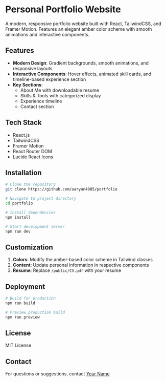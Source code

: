 # Personal Portfolio Website

A modern, responsive portfolio website built with React, TailwindCSS, and Framer Motion. Features an elegant amber color scheme with smooth animations and interactive components.

## Features

- **Modern Design**: Gradient backgrounds, smooth animations, and responsive layouts
- **Interactive Components**: Hover effects, animated skill cards, and timeline-based experience section
- **Key Sections**:
  - About Me with downloadable resume
  - Skills & Tools with categorized display
  - Experience timeline
  - Contact section

## Tech Stack

- React.js
- TailwindCSS
- Framer Motion
- React Router DOM
- Lucide React Icons

## Installation

```bash
# Clone the repository
git clone https://github.com/aaryan4985/portfolio

# Navigate to project directory
cd portfolio

# Install dependencies
npm install

# Start development server
npm run dev
```

## Customization

1. **Colors**: Modify the amber-based color scheme in Tailwind classes
2. **Content**: Update personal information in respective components
3. **Resume**: Replace `/public/CV.pdf` with your resume

## Deployment

```bash
# Build for production
npm run build

# Preview production build
npm run preview
```

## License

MIT License

## Contact

For questions or suggestions, contact [Your Name](mailto:your.email@example.com)
